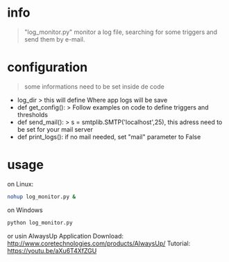 # info

> "log_monitor.py" monitor a log file, searching for some triggers and send them by e-mail.


# configuration

> some informations need to be set inside de code

 - log_dir > this will define Where app logs will be save
 - def get_config(): > Follow examples on code to define triggers and thresholds
 - def send_mail(): > s = smtplib.SMTP('localhost',25), this adress need to be set for your mail server
 - def print_logs(): if no mail needed, set "mail" parameter to False


# usage

on Linux:
```sh
nohup log_monitor.py &
```

on Windows
```sh
python log_monitor.py
```
or usin AlwaysUp Application
Download: http://www.coretechnologies.com/products/AlwaysUp/
Tutorial: https://youtu.be/aXu6T4XfZGU



 



